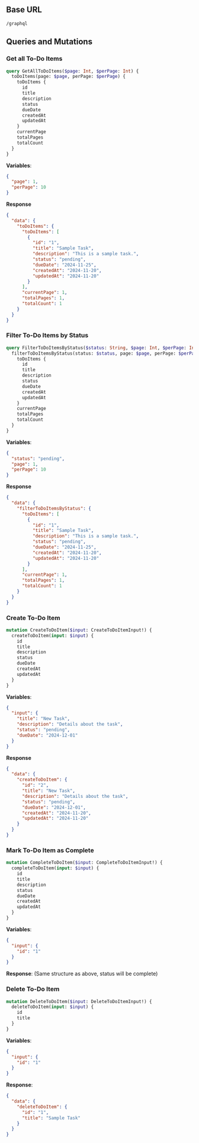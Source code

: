 ## Base URL
`/graphql`

## Queries and Mutations
### Get all To-Do Items
```graphql
query GetAllToDoItems($page: Int, $perPage: Int) {
  toDoItems(page: $page, perPage: $perPage) {
    toDoItems {
      id
      title
      description
      status
      dueDate
      createdAt
      updatedAt
    }
    currentPage
    totalPages
    totalCount
  }
}
```
**Variables**:
```json
{
  "page": 1,
  "perPage": 10
}
```

**Response**
```json
{
  "data": {
    "toDoItems": {
      "toDoItems": [
        {
          "id": "1",
          "title": "Sample Task",
          "description": "This is a sample task.",
          "status": "pending",
          "dueDate": "2024-11-25",
          "createdAt": "2024-11-20",
          "updatedAt": "2024-11-20"
        }
      ],
      "currentPage": 1,
      "totalPages": 1,
      "totalCount": 1
    }
  }
}
```

### Filter To-Do Items by Status
```graphql
query FilterToDoItemsByStatus($status: String, $page: Int, $perPage: Int) {
  filterToDoItemsByStatus(status: $status, page: $page, perPage: $perPage) {
    toDoItems {
      id
      title
      description
      status
      dueDate
      createdAt
      updatedAt
    }
    currentPage
    totalPages
    totalCount
  }
}
```

**Variables**:
```json
{
  "status": "pending",
  "page": 1,
  "perPage": 10
}
```

**Response**
```json
{
  "data": {
    "filterToDoItemsByStatus": {
      "toDoItems": [
        {
          "id": "1",
          "title": "Sample Task",
          "description": "This is a sample task.",
          "status": "pending",
          "dueDate": "2024-11-25",
          "createdAt": "2024-11-20",
          "updatedAt": "2024-11-20"
        }
      ],
      "currentPage": 1,
      "totalPages": 1,
      "totalCount": 1
    }
  }
}
```

### Create To-Do Item
```graphql
mutation CreateToDoItem($input: CreateToDoItemInput!) {
  createToDoItem(input: $input) {
    id
    title
    description
    status
    dueDate
    createdAt
    updatedAt
  }
}
```

**Variables**:
```json
{
  "input": {
    "title": "New Task",
    "description": "Details about the task",
    "status": "pending",
    "dueDate": "2024-12-01"
  }
}
```

**Response**
```json
{
  "data": {
    "createToDoItem": {
      "id": "2",
      "title": "New Task",
      "description": "Details about the task",
      "status": "pending",
      "dueDate": "2024-12-01",
      "createdAt": "2024-11-20",
      "updatedAt": "2024-11-20"
    }
  }
}
```

###  Mark To-Do Item as Complete

```graphql
mutation CompleteToDoItem($input: CompleteToDoItemInput!) {
  completeToDoItem(input: $input) {
    id
    title
    description
    status
    dueDate
    createdAt
    updatedAt
  }
}
```
**Variables**:
```json
{
  "input": {
    "id": "1"
  }
}
```
**Response**: (Same structure as above, status will be complete)

### Delete To-Do Item
```graphql
mutation DeleteToDoItem($input: DeleteToDoItemInput!) {
  deleteToDoItem(input: $input) {
    id
    title
  }
}
```

**Variables**:
```json
{
  "input": {
    "id": "1"
  }
}
```

**Response**:
```json
{
  "data": {
    "deleteToDoItem": {
      "id": "1",
      "title": "Sample Task"
    }
  }
}
```